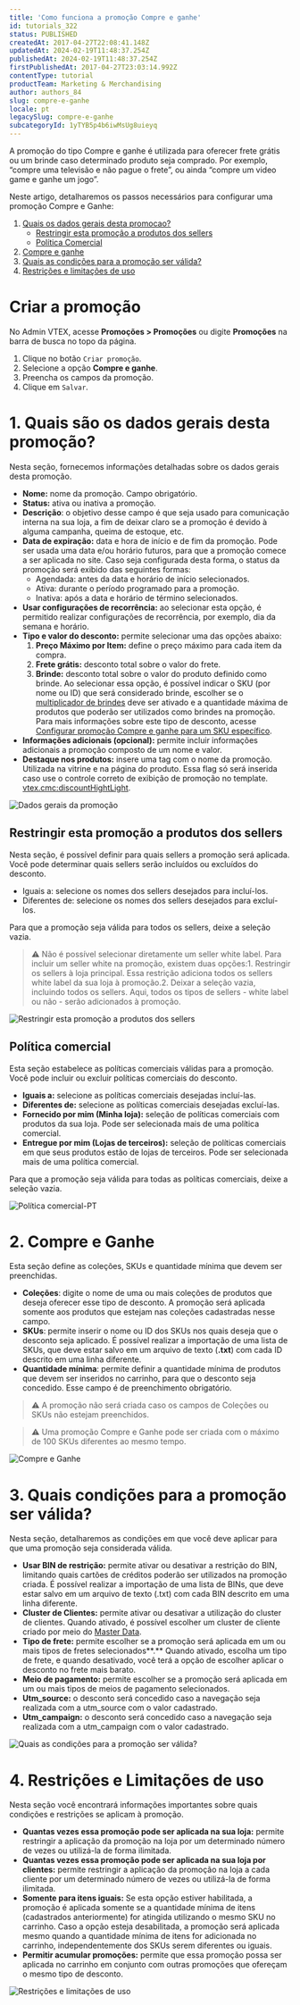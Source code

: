 ```yaml
---
title: 'Como funciona a promoção Compre e ganhe'
id: tutorials_322
status: PUBLISHED
createdAt: 2017-04-27T22:08:41.148Z
updatedAt: 2024-02-19T11:48:37.254Z
publishedAt: 2024-02-19T11:48:37.254Z
firstPublishedAt: 2017-04-27T23:03:14.992Z
contentType: tutorial
productTeam: Marketing & Merchandising
author: authors_84
slug: compre-e-ganhe
locale: pt
legacySlug: compre-e-ganhe
subcategoryId: 1yTYB5p4b6iwMsUg8uieyq
---
```


A promoção do tipo Compre e ganhe é utilizada para oferecer frete grátis ou um brinde caso determinado produto seja comprado. Por exemplo, “compre uma televisão e não pague o frete”, ou ainda “compre um video game e ganhe um jogo”.

Neste artigo, detalharemos os passos necessários para configurar uma promoção Compre e Ganhe:

1. [Quais os dados gerais desta promocao?](#1-quais-os-dados-gerais-desta-promoção)
    - [Restringir esta promoção a produtos dos sellers](#restringir-esta-promoção-a-produtos-dos-sellers)
    - [Política Comercial](#política-comercial)
2. [Compre e ganhe](#2-compre-e-ganhe)
3. [Quais as condições para a promoção ser válida?](#3-quais-as-condicoes-para-a-promocao-ser-valida)
4. [Restrições e limitações de uso](#4-restricoes-e-limitaçoes-de-uso)

# Criar a promoção

No Admin VTEX, acesse **Promoções > Promoções** ou digite **Promoções** na barra de busca no topo da página.

1. Clique no botão `Criar promoção`.
2. Selecione a opção **Compre e ganhe**.
3. Preencha os campos da promoção.
4. Clique em `Salvar`.

# 1. Quais são os dados gerais desta promoção?

Nesta seção, fornecemos informações detalhadas sobre os dados gerais desta promoção.
- **Nome:** nome da promoção. Campo obrigatório.
- **Status:** ativa ou inativa a promoção.
- **Descrição**: o objetivo desse campo é que seja usado para comunicação interna na sua loja, a fim de deixar claro se a promoção é devido à alguma campanha, queima de estoque, etc.
- **Data de expiração:** data e hora de início e de fim da promoção. Pode ser usada uma data e/ou horário futuros, para que a promoção comece a ser aplicada no site. Caso seja configurada desta forma, o status da promoção será exibido das seguintes formas:
    - Agendada: antes da data e horário de início selecionados.
    - Ativa: durante o período programado para a promoção.
    - Inativa: após a data e horário de término selecionados.
- **Usar configurações de recorrência:** ao selecionar esta opção, é permitido realizar configurações de recorrência, por exemplo, dia da semana e horário.
- **Tipo e valor do desconto:** permite selecionar uma das opções abaixo:
    1. **Preço Máximo por Item:** define o preço máximo para cada item da compra.
    2. **Frete grátis:** desconto total sobre o valor do frete.
    3. **Brinde:** desconto total sobre o valor do produto definido como brinde. Ao selecionar essa opção, é possível indicar o SKU (por nome ou ID) que será considerado brinde, escolher se o [multiplicador de brindes](https://help.vtex.com/pt/tutorial/o-que-significa-ativar-o-multiplicador-de-brinde-em-uma-promocao--1gydgkmjEWcoo2CskUwuYK) deve ser ativado e a quantidade máxima de produtos que poderão ser utilizados como brindes na promoção. Para mais informações sobre este tipo de desconto, acesse  [Configurar promoção Compre e ganhe para um SKU específico](https://help.vtex.com/pt/tutorial/configurar-promocao-compre-e-ganhe-para-um-sku-especifico).
- **Informações adicionais (opcional):** permite incluir informações adicionais a promoção composto de um nome e valor.
- **Destaque nos produtos:** insere uma tag com o nome da promoção. Utilizada na vitrine e na página do produto. Essa flag só será inserida caso use o controle correto de exibição de promoção no template. <vtex.cmc:discountHightLight>.

![Dados gerais da promoção](https://images.ctfassets.net/alneenqid6w5/4s7Zxlvv0aIThx2WW2JMO3/131b38791a109e9629dcbfd9b203e80f/Dados_gerais_da_promo__o-PT.png)

## Restringir esta promoção a produtos dos sellers

Nesta seção, é possível definir para quais sellers a promoção será aplicada. Você pode determinar quais sellers serão incluídos ou excluídos do desconto.

- Iguais a: selecione os nomes dos sellers desejados para incluí-los.
- Diferentes de: selecione os nomes dos sellers desejados para excluí-los.

Para que a promoção seja válida para todos os sellers, deixe a seleção vazia.

>⚠️ Não é possível selecionar diretamente um seller white label. Para incluir um seller white na promoção, existem duas opções:1. Restringir os sellers à loja principal. Essa restrição adiciona todos os sellers white label da sua loja à promoção.2. Deixar a seleção vazia, incluindo todos os sellers. Aqui, todos os tipos de sellers - white label ou não - serão adicionados à promoção.

![Restringir esta promoção a produtos dos sellers](https://images.ctfassets.net/alneenqid6w5/3Up0CJMzHHY9rZO0LLRXuw/cf6fdde6e939077f04001cb3e76f02b5/Restringir_esta_promo__o_a_produtos_dos_sellers.png)

## Política comercial

Esta seção estabelece as políticas comerciais válidas para a promoção. Você pode incluir ou excluir políticas comerciais do desconto.

- **Iguais a:** selecione as políticas comerciais desejadas incluí-las.
- **Diferentes de:** selecione as políticas comerciais desejadas excluí-las.
- **Fornecido por mim (Minha loja):** seleção de políticas comerciais com produtos da sua loja. Pode ser selecionada mais de uma política comercial.
- **Entregue por mim (Lojas de terceiros):** seleção de políticas comerciais em que seus produtos estão de lojas de terceiros. Pode ser selecionada mais de uma política comercial.

Para que a promoção seja válida para todas as políticas comerciais, deixe a seleção vazia.

![Política comercial-PT](https://images.ctfassets.net/alneenqid6w5/1EUrXEMs0tyZ6J1ulXco9i/8810800a350cb0b9688d296e3f985fef/Politica_comerical-PT.png)

# 2. Compre e Ganhe

Esta seção define as coleções, SKUs e quantidade mínima que devem ser preenchidas.

- **Coleções**: digite o nome de uma ou mais coleções de produtos que deseja oferecer esse tipo de desconto. A promoção será aplicada somente aos produtos que estejam nas coleções cadastradas nesse campo.
- **SKUs**: permite inserir o nome ou ID dos SKUs nos quais deseja que o desconto seja aplicado. É possível realizar a  importação de uma lista de SKUs, que deve estar salvo em um arquivo de texto (**.txt**) com cada ID descrito em uma linha diferente.
- **Quantidade mínima**: permite definir a quantidade mínima de produtos que devem ser inseridos no carrinho, para que o desconto seja concedido. Esse campo é de preenchimento obrigatório.

>⚠️ A promoção não será criada caso os campos de Coleções ou SKUs não estejam preenchidos.

>⚠️ Uma promoção Compre e Ganhe pode ser criada com o máximo de 100 SKUs diferentes ao mesmo tempo.

![Compre e Ganhe](https://images.ctfassets.net/alneenqid6w5/27rGDqH0dMTcgA8m7cWs27/e818e8a1252f1b46032be2d043fa62cb/Compre_e_Ganhe.png)

# 3. Quais condições para a promoção ser válida?

Nesta seção, detalharemos as condições em que você deve aplicar para que uma promoção seja considerada válida.

- **Usar BIN de restrição:** permite ativar ou desativar a restrição do BIN, limitando quais cartões de créditos poderão ser utilizados na promoção criada. É possível realizar a importação de uma lista de BINs, que deve estar salvo em um arquivo de texto (.txt) com cada BIN descrito em uma linha diferente.
- **Cluster de Clientes:** permite ativar ou desativar a utilização do cluster de clientes. Quando ativado, é possível escolher um cluster de cliente criado por meio do [Master Data](https://help.vtex.com/pt/tutorial/como-criar-um-cluster-de-clientes).
- **Tipo de frete:** permite escolher se a promoção será aplicada em um ou mais tipos de fretes selecionados**.**  Quando ativado, escolha um tipo de frete, e quando desativado, você terá a opção de escolher aplicar o desconto no frete mais barato.
- **Meio de pagamento:** permite escolher se a promoção será aplicada em um ou mais tipos de meios de pagamento selecionados.
- **Utm_source:** o desconto será concedido caso a navegação seja realizada com a utm_source com o valor cadastrado.
- **Utm_campaign:** o desconto será concedido caso a navegação seja realizada com a utm_campaign com o valor cadastrado.

![Quais as condições para a promoção ser válida?](https://images.ctfassets.net/alneenqid6w5/4zOT1bHe70Z1wbN2wQjCXD/dfad1e2b79fbcc2381cb4474d2674ad6/Quais_as_condi__es_para_a_promo__o_ser_v_lida.png)

# 4. Restrições e Limitações de uso

Nesta seção você encontrará informações importantes sobre quais condições e restrições se aplicam à promoção.

- **Quantas vezes essa promoção pode ser aplicada na sua loja:** permite restringir a aplicação da promoção na loja por um determinado número de vezes ou utilizá-la de forma ilimitada.
- **Quantas vezes essa promoção pode ser aplicada na sua loja por clientes:** permite restringir a aplicação da promoção na loja a cada cliente por um determinado número de vezes ou utilizá-la de forma ilimitada.
- **Somente para itens iguais:** Se esta opção estiver habilitada, a promoção é aplicada somente se a quantidade mínima de itens (cadastrados anteriormente) for atingida utilizando o mesmo SKU no carrinho. Caso a opção esteja desabilitada, a promoção será aplicada mesmo quando a quantidade mínima de itens for adicionada no carrinho, independentemente dos SKUs serem diferentes ou iguais.
- **Permitir acumular promoções:** permite que essa promoção possa ser aplicada no carrinho em conjunto com outras promoções que ofereçam o mesmo tipo de desconto.

![Restrições e limitações de uso](https://images.ctfassets.net/alneenqid6w5/71kLc3PWSLecGA49Iytuyd/5d83ca212086a91d2f672e520e69e7e8/Restri__es_e_limita__es_de_uso.png)
